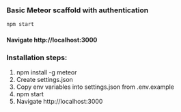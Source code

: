 ### **Basic Meteor scaffold with authentication**

``` bash
npm start
```
#### Navigate http://localhost:3000

### Installation steps:

1. npm install -g meteor
2. Create settings.json
3. Copy env variables into settings.json from .env.example
4. npm start
5. Navigate http://localhost:3000
